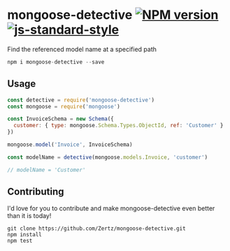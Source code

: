 # mongoose-detective [![NPM version](https://badge.fury.io/js/mongoose-detective.png)](http://badge.fury.io/js/mongoose-detective) [![js-standard-style](https://img.shields.io/badge/code%20style-standard-brightgreen.svg?style=flat)](https://github.com/feross/standard)

Find the referenced model name at a specified path

```js
npm i mongoose-detective --save
```

## Usage

```js
const detective = require('mongoose-detective')
const mongoose = require('mongoose')

const InvoiceSchema = new Schema({
  customer: { type: mongoose.Schema.Types.ObjectId, ref: 'Customer' }
})

mongoose.model('Invoice', InvoiceSchema)

const modelName = detective(mongoose.models.Invoice, 'customer')

// modelName = 'Customer'
```

## Contributing

I'd love for you to contribute and make mongoose-detective even better than it is today!

```
git clone https://github.com/Zertz/mongoose-detective.git
npm install
npm test
```
